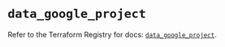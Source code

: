 # `data_google_project`

Refer to the Terraform Registry for docs: [`data_google_project`](https://registry.terraform.io/providers/hashicorp/google/5.19.0/docs/data-sources/project).
